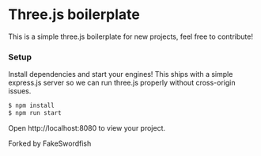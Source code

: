 # Three.js boilerplate
This is a simple three.js boilerplate for new projects, feel free to contribute!

### Setup
Install dependencies and start your engines! This ships with a simple express.js server so we can run three.js properly without cross-origin issues.

```bash
$ npm install
$ npm run start
```

Open http://localhost:8080 to view your project.

Forked by FakeSwordfish
